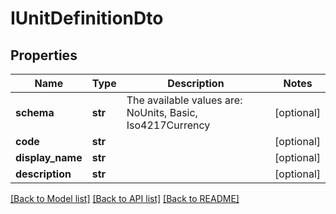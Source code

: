 # IUnitDefinitionDto

## Properties
Name | Type | Description | Notes
------------ | ------------- | ------------- | -------------
**schema** | **str** | The available values are: NoUnits, Basic, Iso4217Currency | [optional] 
**code** | **str** |  | [optional] 
**display_name** | **str** |  | [optional] 
**description** | **str** |  | [optional] 

[[Back to Model list]](../README.md#documentation-for-models) [[Back to API list]](../README.md#documentation-for-api-endpoints) [[Back to README]](../README.md)


